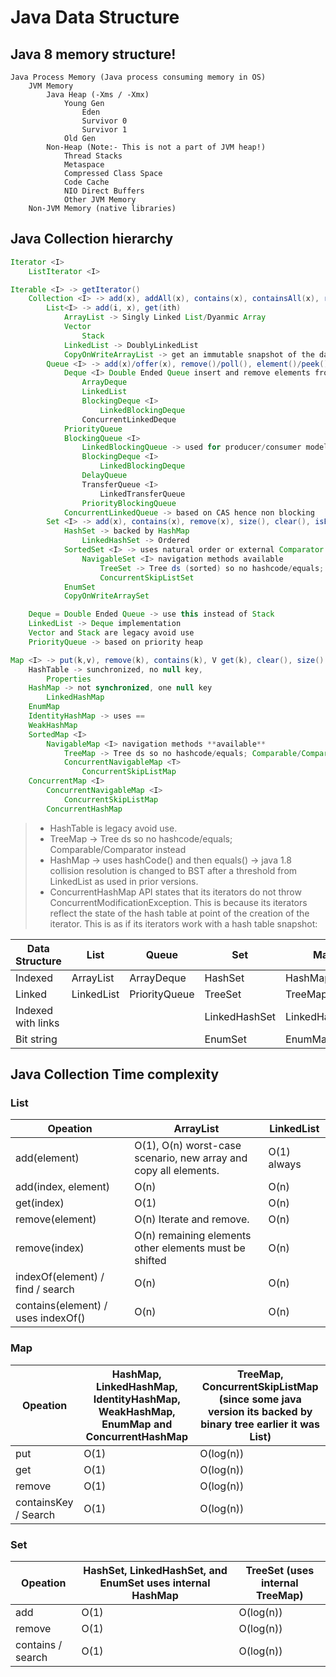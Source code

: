 Java Data Structure
===================

## Java 8 memory structure!

```
Java Process Memory (Java process consuming memory in OS)
    JVM Memory 
        Java Heap (-Xms / -Xmx)
            Young Gen
                Eden
                Survivor 0
                Survivor 1
            Old Gen
        Non-Heap (Note:- This is not a part of JVM heap!)
            Thread Stacks
            Metaspace
            Compressed Class Space
            Code Cache
            NIO Direct Buffers
            Other JVM Memory
    Non-JVM Memory (native libraries)
```

## Java Collection hierarchy

```java
Iterator <I>
    ListIterator <I>

Iterable <I> -> getIterator()
    Collection <I> -> add(x), addAll(x), contains(x), containsAll(x), remove(x), clear(), isEmpty(), size()
        List<I> -> add(i, x), get(ith)
            ArrayList -> Singly Linked List/Dyanmic Array
            Vector
                Stack
            LinkedList -> DoublyLinkedList
            CopyOnWriteArrayList -> get an immutable snapshot of the data in the list at the time iterator() was called. remove() not supported
        Queue <I> -> add(x)/offer(x), remove()/poll(), element()/peek()
            Deque <I> Double Ended Queue insert and remove elements from both ends of the queue
                ArrayDeque
                LinkedList
                BlockingDeque <I>
                    LinkedBlockingDeque
                ConcurrentLinkedDeque
            PriorityQueue
            BlockingQueue <I>
                LinkedBlockingQueue -> used for producer/consumer model
                BlockingDeque <I>
                    LinkedBlockingDeque
                DelayQueue
                TransferQueue <I>
                    LinkedTransferQueue
                PriorityBlockingQueue
            ConcurrentLinkedQueue -> based on CAS hence non blocking
        Set <I> -> add(x), contains(x), remove(x), size(), clear(), isEmpty()
            HashSet -> backed by HashMap
                LinkedHashSet -> Ordered
            SortedSet <I> -> uses natural order or external Comparator
                NavigableSet <I> navigation methods available
                    TreeSet -> Tree ds (sorted) so no hashcode/equals; Comparable/Comparator instead
                    ConcurrentSkipListSet
            EnumSet
            CopyOnWriteArraySet

    Deque = Double Ended Queue -> use this instead of Stack
    LinkedList -> Deque implementation
    Vector and Stack are legacy avoid use
    PriorityQueue -> based on priority heap

Map <I> -> put(k,v), remove(k), contains(k), V get(k), clear(), size()
    HashTable -> sunchronized, no null key, 
        Properties
    HashMap -> not synchronized, one null key
        LinkedHashMap
    EnumMap
    IdentityHashMap -> uses == 
    WeakHashMap
    SortedMap <I>
        NavigableMap <I> navigation methods **available**
            TreeMap -> Tree ds so no hashcode/equals; Comparable/Comparator instead
            ConcurrentNavigableMap <T>
                ConcurrentSkipListMap
    ConcurrentMap <I>
        ConcurrentNavigableMap <I>
            ConcurrentSkipListMap
        ConcurrentHashMap
```

 > - HashTable is legacy avoid use.
 > - TreeMap -> Tree ds so no hashcode/equals; Comparable/Comparator instead
 > - HashMap -> uses hashCode() and then equals() -> java 1.8  collision resolution is changed to BST after a threshold from LinkedList as used in prior versions.
 > - ConcurrentHashMap API states that its iterators do not throw ConcurrentModificationException. This is because its iterators reflect the state of the hash table at point of the creation of the iterator. This is as if its iterators work with a hash table snapshot:


| Data Structure     | List       | Queue         | Set           | Map           |
| ----               | ----       | ----          | ----          | ----          |
| Indexed            | ArrayList  | ArrayDeque    | HashSet       | HashMap       |
| Linked             | LinkedList | PriorityQueue | TreeSet       | TreeMap       |
| Indexed with links |            |               | LinkedHashSet | LinkedHashMap |
| Bit string         |            |               | EnumSet       | EnumMap       |

## Java Collection Time complexity

### List

| Opeation                             | ArrayList                                                        | LinkedList  |
| ----                                 | ----                                                             | ----        |
| add(element)                         | O(1), O(n) worst-case scenario, new array and copy all elements. | O(1) always |
| add(index, element)                  | O(n)                                                             | O(n)        |   
| get(index)                           | O(1)                                                             | O(n)        |
| remove(element)                      | O(n) Iterate and remove.                                         | O(n)        |
| remove(index)                        | O(n) remaining elements other elements must be shifted           | O(n)        |
| indexOf(element) / find / search     | O(n)                                                             | O(n)        |
| contains(element) / uses indexOf()   | O(n)                                                             | O(n)        |

### Map

| Opeation | HashMap, LinkedHashMap, IdentityHashMap, WeakHashMap, EnumMap and ConcurrentHashMap | TreeMap, ConcurrentSkipListMap (since some java version its backed by binary tree earlier it was List) |
| ----     | ----                                                                                | ----                                                                                                   |
| put                  | O(1) | O(log(n)) |
| get 	               | O(1) | O(log(n)) |
| remove	           | O(1) | O(log(n)) |
| containsKey / Search | O(1) | O(log(n)) |  

### Set

| Opeation | HashSet, LinkedHashSet, and EnumSet uses internal HashMap | TreeSet (uses internal TreeMap) |
| ----     | ----                                                      | ----                            |
add               | O(1) | O(log(n)) |
remove            | O(1) | O(log(n)) |
contains / search | O(1) | O(log(n)) |
